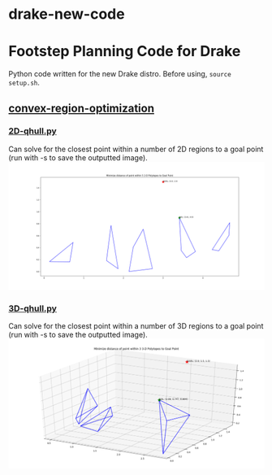 # drake-new-code

# Footstep Planning Code for Drake #
Python code written for the new Drake distro.
Before using, `source setup.sh`.

## [convex-region-optimization](convex-region-optimization) ##

### [2D-qhull.py](convex-region-optimization/2D-qhull.py) ###
Can solve for the closest point within a number of 2D regions to a goal point (run with -s to save the outputted image).
![2D-qhull.py output](/convex-region-optimization/2D-6UK6PM.png?raw=true "2D-qhull.py Output")

### [3D-qhull.py](convex-region-optimization/3D-qhull.py) ###
Can solve for the closest point within a number of 3D regions to a goal point (run with -s to save the outputted image).
![3D-qhull.py output](/convex-region-optimization/3D-W3TGPS.png?raw=true "3D-qhull.py Output")
